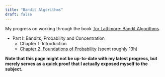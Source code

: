 ```yaml
---
title: "Bandit Algorithms"
draft: false
---
```


My progress on working through the book [Tor Lattimore: Bandit Algorithms](https://tor-lattimore.com/downloads/book/book.pdf).

- Part I: Bandits, Probability and Concentration
    - Chapter 1: Introduction
    - [Chapter 2: Foundations of Probability](/proof-of-work/bandit-algorithms/lattimore_chapter-02.pdf) (spent roughly 13h)

**Note that this page might not be up-to-date with my latest progress, but merely serves as a quick proof that I actually exposed myself to the subject.**
